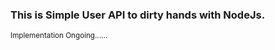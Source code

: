 <h3>This is Simple User API to dirty hands with NodeJs.</h3>
<small>Implementation Ongoing......</small>
